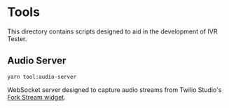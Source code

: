 # Tools

This directory contains scripts designed to aid in the development of IVR Tester.

## Audio Server

```shell
yarn tool:audio-server
```

WebSocket server designed to capture audio streams from Twilio Studio's
[Fork Stream widget](https://www.twilio.com/docs/studio/widget-library/fork-stream).
